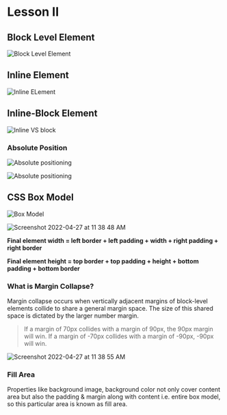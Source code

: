 # Lesson II

## Block Level Element

![Block Level Element](https://user-images.githubusercontent.com/79152383/165880477-4e9e16f9-969f-4992-9eeb-040df80e67c8.png)

## Inline Element

![Inline ELement](https://user-images.githubusercontent.com/79152383/165880580-07f8157c-a6dd-4ab7-81aa-9a93f9608d41.png)

## Inline-Block Element

![Inline VS block](https://user-images.githubusercontent.com/79152383/165452609-e57a9365-c8d4-4edd-a87f-39d001209008.png)

### Absolute Position

![Absolute positioning](https://user-images.githubusercontent.com/79152383/165457348-29ff2624-5d3e-4d0d-8016-604538dd6cd1.png)

![Absolute positioning](https://user-images.githubusercontent.com/79152383/165457552-ff818b2a-a6df-48d4-9cae-8b31bae0e534.png)

## CSS Box Model

![Box Model](https://www.lilengine.co/sites/default/files/inline-images/Screen%20Shot%202019-04-14%20at%2023.59.07.png)

![Screenshot 2022-04-27 at 11 38 48 AM](https://user-images.githubusercontent.com/79152383/165453154-9befcf3d-c9fb-495b-a735-9442d3d0e083.png)

**Final element width = left border + left padding + width + right padding + right border**

**Final element height = top border + top padding + height + bottom padding + bottom border**

### What is Margin Collapse?

Margin collapse occurs when vertically adjacent margins of block-level elements collide to share a general margin space. The size of this shared space is dictated by the larger number margin.

> If a margin of 70px collides with a margin of 90px, the 90px margin will win. If a margin of -70px collides with a margin of -90px, -90px will win.

![Screenshot 2022-04-27 at 11 38 55 AM](https://user-images.githubusercontent.com/79152383/165453021-ab091ee4-f871-43f2-aba5-395423caee94.png)

### Fill Area

Properties like background image, background color not only cover content area but also the padding & margin along with content i.e. entire box model, so this particular area is known as fill area.
